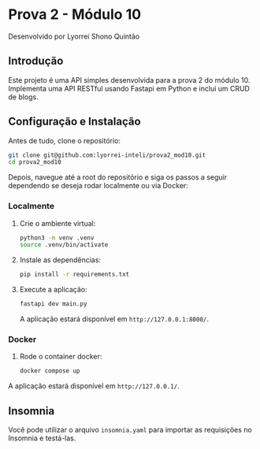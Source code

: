 # Prova 2 - Módulo 10

Desenvolvido por Lyorrei Shono Quintão

## Introdução

Este projeto é uma API simples desenvolvida para a prova 2 do módulo 10. Implementa uma API RESTful usando Fastapi em Python e inclui um CRUD de blogs.

## Configuração e Instalação

Antes de tudo, clone o repositório:
```bash
git clone git@github.com:lyorrei-inteli/prova2_mod10.git
cd prova2_mod10
```

Depois, navegue até a root do repositório e siga os passos a seguir dependendo se deseja rodar localmente ou via Docker:

### Localmente
1. Crie o ambiente virtual:
   ```bash
   python3 -m venv .venv
   source .venv/bin/activate
   ```

2. Instale as dependências:
   ```bash
   pip install -r requirements.txt
   ```

3. Execute a aplicação:
   ```bash
   fastapi dev main.py
   ```

   A aplicação estará disponível em `http://127.0.0.1:8000/`.

### Docker
1. Rode o container docker:
   ```bash
   docker compose up
   ```

A aplicação estará disponível em `http://127.0.0.1/`.

## Insomnia

Você pode utilizar o arquivo `insomnia.yaml` para importar as requisições no Insomnia e testá-las.
